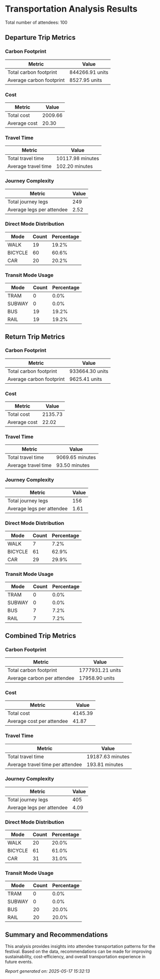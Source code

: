 # Transportation Analysis Results

Total number of attendees: 100

## Departure Trip Metrics

### Carbon Footprint

| Metric | Value |
|--------|-------|
| Total carbon footprint | 844266.91 units |
| Average carbon footprint | 8527.95 units |

### Cost

| Metric | Value |
|--------|-------|
| Total cost | 2009.66 |
| Average cost | 20.30 |

### Travel Time

| Metric | Value |
|--------|-------|
| Total travel time | 10117.98 minutes |
| Average travel time | 102.20 minutes |

### Journey Complexity

| Metric | Value |
|--------|-------|
| Total journey legs | 249 |
| Average legs per attendee | 2.52 |

### Direct Mode Distribution

| Mode | Count | Percentage |
|------|-------|------------|
| WALK | 19 | 19.2% |
| BICYCLE | 60 | 60.6% |
| CAR | 20 | 20.2% |

### Transit Mode Usage

| Mode | Count | Percentage |
|------|-------|------------|
| TRAM | 0 | 0.0% |
| SUBWAY | 0 | 0.0% |
| BUS | 19 | 19.2% |
| RAIL | 19 | 19.2% |

## Return Trip Metrics

### Carbon Footprint

| Metric | Value |
|--------|-------|
| Total carbon footprint | 933664.30 units |
| Average carbon footprint | 9625.41 units |

### Cost

| Metric | Value |
|--------|-------|
| Total cost | 2135.73 |
| Average cost | 22.02 |

### Travel Time

| Metric | Value |
|--------|-------|
| Total travel time | 9069.65 minutes |
| Average travel time | 93.50 minutes |

### Journey Complexity

| Metric | Value |
|--------|-------|
| Total journey legs | 156 |
| Average legs per attendee | 1.61 |

### Direct Mode Distribution

| Mode | Count | Percentage |
|------|-------|------------|
| WALK | 7 | 7.2% |
| BICYCLE | 61 | 62.9% |
| CAR | 29 | 29.9% |

### Transit Mode Usage

| Mode | Count | Percentage |
|------|-------|------------|
| TRAM | 0 | 0.0% |
| SUBWAY | 0 | 0.0% |
| BUS | 7 | 7.2% |
| RAIL | 7 | 7.2% |

## Combined Trip Metrics

### Carbon Footprint

| Metric | Value |
|--------|-------|
| Total carbon footprint | 1777931.21 units |
| Average carbon per attendee | 17958.90 units |

### Cost

| Metric | Value |
|--------|-------|
| Total cost | 4145.39 |
| Average cost per attendee | 41.87 |

### Travel Time

| Metric | Value |
|--------|-------|
| Total travel time | 19187.63 minutes |
| Average travel time per attendee | 193.81 minutes |

### Journey Complexity

| Metric | Value |
|--------|-------|
| Total journey legs | 405 |
| Average legs per attendee | 4.09 |

### Direct Mode Distribution

| Mode | Count | Percentage |
|------|-------|------------|
| WALK | 20 | 20.0% |
| BICYCLE | 61 | 61.0% |
| CAR | 31 | 31.0% |

### Transit Mode Usage

| Mode | Count | Percentage |
|------|-------|------------|
| TRAM | 0 | 0.0% |
| SUBWAY | 0 | 0.0% |
| BUS | 20 | 20.0% |
| RAIL | 20 | 20.0% |

## Summary and Recommendations

This analysis provides insights into attendee transportation patterns for the festival. Based on the data, recommendations can be made for improving sustainability, cost-efficiency, and overall transportation experience in future events.

*Report generated on: 2025-05-17 15:32:13*
